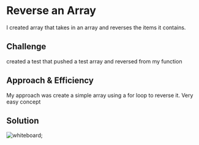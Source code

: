 # Reverse an Array

I created array that takes in an array and reverses the items it contains.

## Challenge
created a test that pushed a test array and reversed from my function

## Approach & Efficiency
<!-- What approach did you take? Why? What is the Big O space/time for this approach? -->

My approach was create a simple array using a for loop to reverse it. Very easy concept



## Solution


![whiteboard]('../assets/reverse.jpeg');